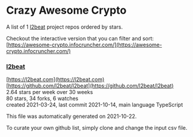# Crazy Awesome Crypto
A list of 1 [l2beat](https://github.com/l2beat) project repos ordered by stars.  

Checkout the interactive version that you can filter and sort: 
[https://awesome-crypto.infocruncher.com/](https://awesome-crypto.infocruncher.com/)  


### [l2beat](https://github.com/l2beat/l2beat)  
  
[https://l2beat.com](https://l2beat.com)  
[https://github.com/l2beat/l2beat](https://github.com/l2beat/l2beat)  
2.64 stars per week over 30 weeks  
80 stars, 34 forks, 6 watches  
created 2021-03-24, last commit 2021-10-14, main language TypeScript  


This file was automatically generated on 2021-10-22.  

To curate your own github list, simply clone and change the input csv file.  